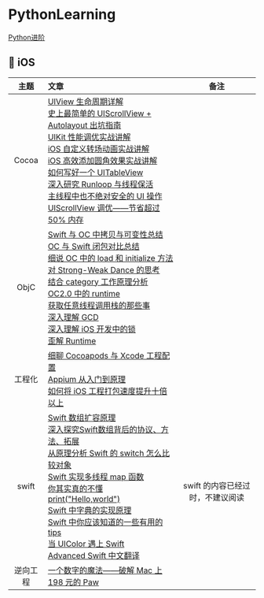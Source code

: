 # PythonLearning

[Python进阶](https://www.imooc.com/learn/317)

##  iOS

| 主题 | 文章 | 备注 |
|:-------:|:------|:----:|
|Cocoa|[UIView 生命周期详解](./articles/uiview-life-time.md)<br>[史上最简单的 UIScrollView + Autolayout 出坑指南](./articles/uiscrollview-with-autolayout.md)<br>[UIKit 性能调优实战讲解](./articles/uikit-optimization.md)<br>[iOS 自定义转场动画实战讲解](./articles/ios-custom-transition-animation.md)<br>[iOS 高效添加圆角效果实战讲解](./articles/ios-rounded-corner.md)<br>[如何写好一个 UITableView](./articles/ios-tableview.md)<br>[深入研究 Runloop 与线程保活](./articles/ios-runloop.md)<br>[主线程中也不绝对安全的 UI 操作](./articles/main-thread-ui.md)<br>[UIScrollView 调优——节省超过 50% 内存](./articles/ios-scrollview-optimize.md)<br>||
| ObjC |[Swift 与 OC 中拷贝与可变性总结](./articles/objc-swift-copy-mutable.md)<br>[OC 与 Swift 闭包对比总结](./articles/objc-swift-block.md)<br>[细说 OC 中的 load 和 initialize 方法](./articles/objc-load-initialize.md)<br>[对 Strong-Weak Dance 的思考](./articles/objc-strong-weak-dance.md)<br>[结合 category 工作原理分析 OC2.0 中的 runtime](./articles/objc-runtime.md)<br>[获取任意线程调用栈的那些事](./articles/objc-thread-backtrace.md)<br>[深入理解 GCD](./articles/objc-gcd.md)<br>[深入理解 iOS 开发中的锁](./articles/ios-lock.md)<br>[歪解 Runtime](./articles/objc-runtime-story.md)<br>||
|工程化|[细聊 Cocoapods 与 Xcode 工程配置](./articles/cocoapods-xcode.md)<br>[Appium 从入门到原理](./articles/appium.md)<br>[如何将 iOS 工程打包速度提升十倍以上](./articles/ios-compile-speed.md)<br>||
|swift|[Swift 数组扩容原理](./articles/swift-array-append.md)<br>[深入探究Swift数组背后的协议、方法、拓展](./articles/swift-array.md)<br>[从原理分析 Swift 的 switch 怎么比较对象](./articles/swift-object-compare.md)<br>[Swift 实现多线程 map 函数](./articles/swift-thread-safe-map.md)<br>[你其实真的不懂print("Hello,world")](./articles/swift-print.md)<br>[Swift 中字典的实现原理](./articles/swift-dictionary.md)<br>[Swift 中你应该知道的一些有用的 tips](./articles/swift-tips.md)<br>[当 UIColor 遇上 Swift](./articles/swift-uicolor.md)<br>[Advanced Swift 中文翻译](./articles/advanced-swift-chinese.md)|<br>swift 的内容已经过时，不建议阅读|
|逆向工程|[一个数字的魔法——破解 Mac 上 198 元的 Paw](./articles/crack-paw.md)||
